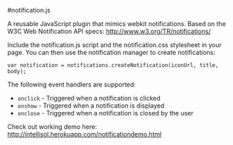 #notification.js

A reusable JavaScript plugin that mimics webkit notifications. Based on the W3C Web Notification API specs: http://www.w3.org/TR/notifications/

Include the notification.js script and the notification.css stylesheet in your page. You can then use the notification manager to create notifications:

`var notification = notifications.createNotification(iconUrl, title, body);`

The following event handlers are supported:

* `onclick` - Triggered when a notification is clicked
* `onshow`  - Triggered when a notification is displayed
* `onclose` - Triggered when a notification is closed by the user

Check out working demo here: http://intellisol.herokuapp.com/notificationdemo.html